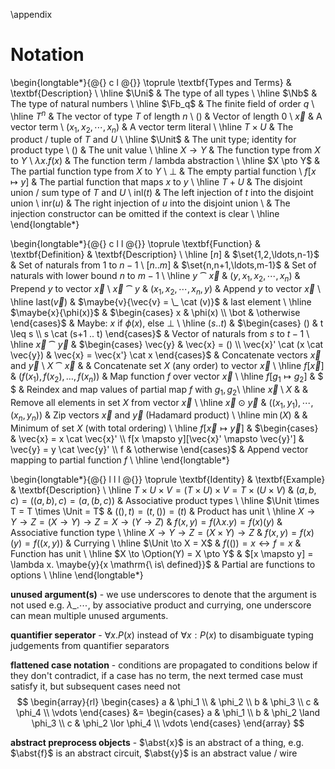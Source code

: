 
\appendix

# Notation

\begin{longtable*}{@{} c l @{}}
\toprule
\textbf{Types and Terms} & \textbf{Description} \\
\hline
$\Uni$ & The type of all types \\
\hline
$\Nb$ & The type of natural numbers \\
\hline
$\Fb_q$ & The finite field of order $q$ \\
\hline
$T^n$ & The vector of type $T$ of length $n$ \\
$()$ & Vector of length $0$ \\
$\vec{x}$ & A vector term \\
$(x_1, x_2, \cdots, x_n)$ & A vector term literal \\
\hline
$T \times U$ & The product / tuple of $T$ and $U$ \\
\hline
$\Unit$ & The unit type; identity for product type \\
$()$ & The unit value \\
\hline
$X \to Y$ & The function type from $X$ to $Y$ \\
$\lambda x. f(x)$ & The function term / lambda abstraction \\
\hline
$X \pto Y$ & The partial function type from $X$ to $Y$ \\
$\bot$ & The empty partial function \\
$f[x \mapsto y]$ & The partial function that maps $x$ to $y$ \\
\hline
$T + U$ & The disjoint union / sum type of $T$ and $U$ \\
$\text{inl}(t)$ & The left injection of $t$ into the disjoint union \\
$\text{inr}(u)$ & The right injection of $u$ into the disjoint union \\
 & The injection constructor can be omitted if the context is clear \\
\hline
\end{longtable*}


\begin{longtable*}{@{} c l l @{}}
\toprule
\textbf{Function} & \textbf{Definition} & \textbf{Description} \\
\hline
$[n]$ & $\set{1,2,\ldots,n-1}$ & Set of naturals from $1$ to $n-1$ \\
$[n..m]$ & $\set{n,n+1,\ldots,m-1}$ & Set of naturals with lower bound $n$ to $m-1$ \\
\hline
$y \cat \vec{x}$ & $(y, x_1, x_2, \cdots, x_n)$ & Prepend $y$ to vector $\vec{x}$ \\
$\vec{x} \cat y$ & $(x_1, x_2, \cdots, x_n, y)$ & Append $y$ to vector $\vec{x}$ \\
\hline
$\text{last}(\vec{v})$ & $\maybe{v}{\vec{v} = \_ \cat (v)}$ & last element \\
\hline
$\maybe{x}{\phi(x)}$ & $\begin{cases} x & \phi(x) \\ \bot & \otherwise \end{cases}$ & Maybe: $x$ if $\phi(x)$, else $\bot$ \\
\hline
$(s..t)$ & $\begin{cases} () & t \leq s \\ s \cat (s+1 .. t) \end{cases}$ & Vector of naturals from $s$ to $t-1$ \\
\hline
$\vec{x} \cat \vec{y}$ & $\begin{cases} \vec{y} & \vec{x} = () \\ \vec{x}' \cat (x \cat \vec{y}) & \vec{x} = \vec{x'} \cat x \end{cases}$ & Concatenate vectors $\vec{x}$ and $\vec{y}$ \\
$X \cat \vec{x}$ &  & Concatenate set $X$ (any order) to vector $\vec{x}$ \\
\hline
$f[\vec{x}]$ & $(f(x_1), f(x_2), \ldots, f(x_n))$ & Map function $f$ over vector $\vec{x}$ \\
\hline
$f[g_1 \mapsto g_2]$ & $ $ & Reindex and map values of partial map $f$ with $g_1, g_2$\\
\hline
$\vec{x} \setminus X$ &  & Remove all elements in set $X$ from vector $\vec{x}$ \\
\hline
$\vec{x} \odot \vec{y}$ & $((x_1,y_1),\cdots,(x_n,y_n))$ & Zip vectors $\vec{x}$ and $\vec{y}$ (Hadamard product) \\
\hline
$\min(X)$ &  & Minimum of set $X$ (with total ordering) \\
\hline
$f[\vec{x} \mapsto \vec{y}]$ & $\begin{cases} & \vec{x} = x \cat \vec{x}' \\ f[x \mapsto y][\vec{x}' \mapsto \vec{y}'] & \vec{y} = y \cat \vec{y}' \\ f & \otherwise \end{cases}$ & Append vector mapping to partial function $f$ \\
\hline
\end{longtable*}

\begin{longtable*}{@{} l l l @{}}
\toprule
\textbf{Identity} & \textbf{Example} & \textbf{Description} \\
\hline
$T \times U \times V = (T \times U) \times V = T \times (U \times V)$ & $(a, b, c) = ((a, b), c) = (a, (b, c))$ & Associative product types \\
\hline
$\Unit \times T = T \times \Unit = T$ & $((), t) = (t, ()) = (t)$ & Product has unit \\
\hline
$X \to Y \to Z = (X \to Y) \to Z = X \to (Y \to Z)$ & $f(x,y)=f(\lambda x.y)=f(x)(y)$ & Associative function type \\
\hline
$X \to Y \to Z = (X \times Y) \to Z$ & $f(x,y)=f(x)(y)=f((x, y))$ & Currying \\
\hline
$\Unit \to X = X$ & $f(()) = x \leftrightarrow f = x$ & Function has unit \\
\hline
$X \to \Option(Y) = X \pto Y$ & $[x \mapsto y] = \lambda x. \maybe{y}{x \mathrm{\ is\ defined}}$ & Partial are functions to options \\
\hline
\end{longtable*}

**unused argument(s)** - we use underscores to denote that the argument is not used e.g. $\lambda \_. \cdots$, by associative product and currying, one underscore can mean multiple unused arguments.

**quantifier seperator** - $\forall x. P(x)$ instead of $\forall x: P(x)$ to disambiguate typing judgements from quantifier separators

**flattened case notation** - conditions are propagated to conditions below if they don't contradict, if a case has no term, the next termed case must satisfy it, but subsequent cases need not
$$
\begin{array}{rl}
\begin{cases}
a & \phi_1 \\
 & \phi_2 \\
b & \phi_3 \\
c & \phi_4 \\
\vdots
\end{cases} &=
\begin{cases}
a & \phi_1 \\
b & \phi_2 \land \phi_3 \\
c & \phi_2 \lor \phi_4 \\
\vdots
\end{cases}
\end{array}
$$

**abstract preprocess objects** - $\abst{x}$ is an abstract of a thing, e.g. $\abst{f}$ is an abstract circuit, $\abst{y}$ is an abstract value / wire


